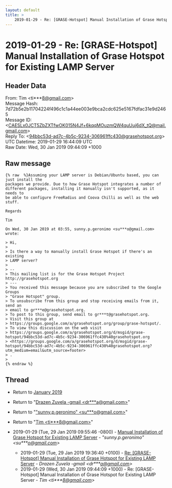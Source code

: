 ```yaml
---
layout: default
title: >
    2019-01-29 - Re: [GRASE-Hotspot] Manual Installation of Grase Hotspot for Existing LAMP Server
---
```


# 2019-01-29 - Re: [GRASE-Hotspot] Manual Installation of Grase Hotspot for Existing LAMP Server

## Header Data

From: Tim \<ti***8@gmail.com\><br>
Message Hash: 7d72b5e2b11704224f496c1c1a44ee003e9bca2cdc625e5167fdfac31e9d2465<br>
Message ID: \<CAESLx0JCT5ZbZXTfwOK015N4Jf+6kqqMOuzmQW4quUuj6dX_tQ@mail.gmail.com\><br>
Reply To: \<94bbc53d-ad7c-4b5c-9234-306961ffc430@grasehotspot.org\><br>
UTC Datetime: 2019-01-29 16:44:09 UTC<br>
Raw Date: Wed, 30 Jan 2019 09:44:09 +1000<br>

## Raw message

```
{% raw  %}Assuming your LAMP server is Debian/Ubuntu based, you can just install the
packages we provide. Due to how Grase Hotspot integrates a number of
different packages, installing it manually isn't supported, as it needs to
be able to configure FreeRadius and Coova Chilli as well as the web stuff.

Regards

Tim

On Wed, 30 Jan 2019 at 03:55, sunny.p.geronimo <su***o@gmail.com>
wrote:

> Hi,
>
> Is there a way to manually install Grase Hotspot if there's an existing
> LAMP server?
>
> --
> This mailing list is for the Grase Hotspot Project http://grasehotspot.org
> ---
> You received this message because you are subscribed to the Google Groups
> "Grase Hotspot" group.
> To unsubscribe from this group and stop receiving emails from it, send an
> email to gr***e@grasehotspot.org.
> To post to this group, send email to gr***t@grasehotspot.org.
> Visit this group at
> https://groups.google.com/a/grasehotspot.org/group/grase-hotspot/.
> To view this discussion on the web visit
> https://groups.google.com/a/grasehotspot.org/d/msgid/grase-hotspot/94bbc53d-ad7c-4b5c-9234-306961ffc430%40grasehotspot.org
> <https://groups.google.com/a/grasehotspot.org/d/msgid/grase-hotspot/94bbc53d-ad7c-4b5c-9234-306961ffc430%40grasehotspot.org?utm_medium=email&utm_source=footer>
> .
>
{% endraw %}
```

## Thread

+ Return to [January 2019](/archive/2019/01)

+ Return to "[Drazen Zuvela -gmail <dr***a<span>@</span>gmail.com>](/authors/dr___a_at_gmail_com)"
+ Return to "["sunny.p.geronimo" <su***o<span>@</span>gmail.com>](/authors/su___o_at_gmail_com)"
+ Return to "[Tim <ti***8<span>@</span>gmail.com>](/authors/ti___8_at_gmail_com)"

+ 2019-01-29 (Tue, 29 Jan 2019 09:55:46 -0800) - [Manual Installation of Grase Hotspot for Existing LAMP Server](/archive/2019/01/c985604fb929036ee31165f06fa11489532bd0472dad29d1a54b42ba9ad42f55) - _"sunny.p.geronimo" \<su***o@gmail.com\>_
  + 2019-01-29 (Tue, 29 Jan 2019 19:36:40 +0100) - [Re: [GRASE-Hotspot] Manual Installation of Grase Hotspot for Existing LAMP Server](/archive/2019/01/d9dfd1eda67b94446e4b8b519bf55366b2ff1ce3ac74434ae89dbeed3461bbc0) - _Drazen Zuvela -gmail \<dr***a@gmail.com\>_
  + 2019-01-29 (Wed, 30 Jan 2019 09:44:09 +1000) - Re: [GRASE-Hotspot] Manual Installation of Grase Hotspot for Existing LAMP Server - _Tim \<ti***8@gmail.com\>_

